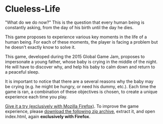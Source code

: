 # Clueless-Life

"What do we do now?" 
This is the question that every human being is constantly asking, from the day of his birth until the day he dies. 

This game proposes to experience various key moments in the life of a human being. For each of these moments, 
the player is facing a problem but he doesn't exactly know to solve it.

This game, developed during the 2015 Global Game Jam, proposes to impersonate a young father, whose baby is crying in the middle of the night. He will have to discover why, and help his baby to calm down and return to a peaceful sleep. 

It is important to notice that there are a several reasons why the baby may be crying (e.g. he might be hungry, or need his dummy, etc.). Each time the game is ran, a combination of these objectives is chosen, to create a unique experience each time you play. 

[Give it a try (exclusively with Mozilla Firefox)](http://members.femto-st.fr/sites/femto-st.fr.frederic-dadeau/files/content/GlobalGameJam2015/index.html). To improve the game experience, please [download the following zip archive](http://members.femto-st.fr/sites/femto-st.fr.frederic-dadeau/files/content/GlobalGameJam2015/clueless-life.zip),
extract it, and open index.html, again **exclusively with Firefox**.
